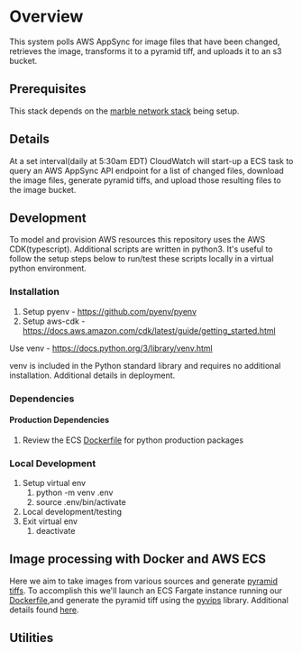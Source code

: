 # Overview

This system polls AWS AppSync for image files that have been changed, retrieves the image, transforms it to a pyramid tiff, and uploads it to an s3 bucket.

## Prerequisites

This stack depends on the [marble network stack](https://github.com/ndlib/marble-blueprints/blob/master/docs/shared-infrastructure.md) being setup.

## Details

At a set interval(daily at 5:30am EDT) CloudWatch will start-up a ECS task to query an AWS AppSync API endpoint for a list of changed files, download the image files, generate pyramid tiffs, and upload those resulting files to the image bucket.

## Development

To model and provision AWS resources this repository uses the AWS CDK(typescript). Additional scripts are written in python3. It's useful to follow the setup steps below to run/test these scripts locally in a virtual python environment.

### Installation

1. Setup pyenv - <https://github.com/pyenv/pyenv>
2. Setup aws-cdk - <https://docs.aws.amazon.com/cdk/latest/guide/getting_started.html>

Use venv - <https://docs.python.org/3/library/venv.html>

venv is included in the Python standard library and requires no additional installation. Additional details in deployment.

### Dependencies

#### Production Dependencies

1. Review the ECS [Dockerfile](Dockerfile) for python production packages

### Local Development

1. Setup virtual env
    1. python -m venv .env
    2. source .env/bin/activate
2. Local development/testing
3. Exit virtual env
    1. deactivate

## Image processing with Docker and AWS ECS

Here we aim to take images from various sources and generate [pyramid tiffs](https://iipimage.sourceforge.io/documentation/images/). To accomplish this we'll launch an ECS Fargate instance running our [Dockerfile](Dockerfile),and generate the pyramid tiff using the [pyvips](https://pypi.org/project/pyvips/) library. Additional details found [here](DOCKER.md).

## Utilities
